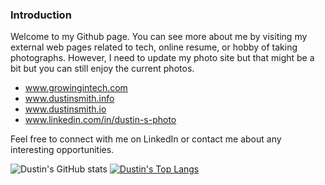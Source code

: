 ### Introduction
Welcome to my Github page. You can see more about me by visiting my external
web pages related to tech, online resume, or hobby of taking photographs. 
However, I need to update my photo site but that might be a bit but you can 
still enjoy the current photos.

* www.growingintech.com
* www.dustinsmith.info
* www.dustinsmith.io
* www.linkedin.com/in/dustin-s-photo

Feel free to connect with me on LinkedIn or contact me about any interesting
opportunities.

![Dustin's GitHub stats](https://github-readme-stats.vercel.app/api?username=dwsmith1983&count_private=true&show_icons=true&theme=transparent&layout=compact) 
[![Dustin's Top Langs](https://github-readme-stats.vercel.app/api/top-langs/?username=dwsmith1983&show_icons=true&theme=transparent&layout=compact)](https://github.com/dwsmith1983/github-readme-stats)
